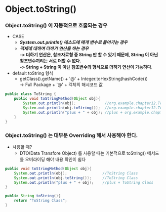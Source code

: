 # Object.toString()

### Object.toString() 이 자동적으로 호출되는 경우

* CASE
  * _**System.out.println() 메소드에 매개 변수로 들어가는 경우**_
  * _**객체에 대하여 더하기 연산을 하는 경우**_\
    **-> 더하기 연산은, 참조자료형 중 String 만 할 수 있기 때문에, String 이 아닌 참조변수끼리는 서로 더할 수 없다.**\
    **-> String + String 이 아닌 참조변수의 형식으로 더하기 연산이 가능하다.**&#x20;
* default toString 형식
  * getClass().getName() + '@' + Integer.toHexString(hashCode())\
    \-> Full Package + '@' + 객체의 해시코드 값

```java
public class ToString {
    public void toStringMethod(Object obj){
        System.out.println(obj);             //org.example.chapter12.ToString@ea30797
        System.out.println(obj.toString());  //org.example.chapter12.ToString@ea30797
        System.out.println("plus + " + obj); //plus + org.example.chapter12.ToString@ea30797
    }
}
```

### Object.toString() 는 대부분 Overriding 해서 사용해야 한다.

* 사용할 때?
  * DTO(Data Transfore Object) 를 사용할 때는 기본적으로 toString() 메서드를 오버라이딩 해야 내용 확인이 쉽다

```java
public void toStringMethod(Object obj){
    System.out.println(obj);                //ToString Class
    System.out.println(obj.toString());     //ToString Class
    System.out.println("plus + " + obj);    //plus + ToString Class
}

public String toString(){
    return "ToString Class";
}
```
